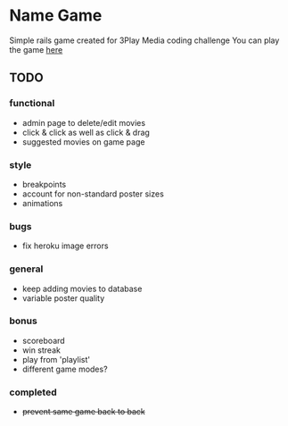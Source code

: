 # Name Game

Simple rails game created for 3Play Media coding challenge
You can play the game [here](https://name-game-3play.herokuapp.com/)

## TODO
### functional
- admin page to delete/edit movies
- click & click as well as click & drag
- suggested movies on game page

### style
- breakpoints
- account for non-standard poster sizes
- animations

### bugs
- fix heroku image errors

### general
- keep adding movies to database
- variable poster quality

### bonus
- scoreboard
- win streak
- play from 'playlist'
- different game modes?

### completed
- ~~prevent same game back to back~~
